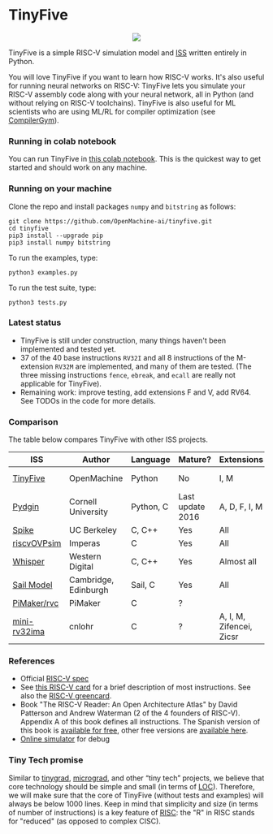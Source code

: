 # TinyFive

<p align="center">
  <img src="https://github.com/OpenMachine-ai/tinyfive/blob/main/logo.jpg">
</p>

TinyFive is a simple RISC-V simulation model and
[ISS](https://en.wikipedia.org/wiki/Instruction_set_simulator) written entirely in Python.

You will love TinyFive if you want to learn how RISC-V works.
It's also useful for running neural networks on RISC-V: TinyFive lets you
simulate your RISC-V assembly code along with your neural network, all
in Python (and without relying on RISC-V toolchains). TinyFive is also useful
for ML scientists who are using ML/RL for compiler optimization (see
[CompilerGym](https://github.com/facebookresearch/CompilerGym/blob/development/README.md)).

### Running in colab notebook
You can run TinyFive in
[this colab notebook](https://colab.research.google.com/drive/1KXDPwSJmaOGefh5vAjrediwuiRf3wWa2?usp=sharing).
This is the quickest way to get started and should work on any machine.

### Running on your machine
Clone the repo and install packages `numpy` and `bitstring` as follows:
```
git clone https://github.com/OpenMachine-ai/tinyfive.git
cd tinyfive
pip3 install --upgrade pip
pip3 install numpy bitstring
```

To run the examples, type:
```
python3 examples.py
```

To run the test suite, type:
```
python3 tests.py
```

### Latest status
- TinyFive is still under construction, many things haven't been implemented and tested yet.
- 37 of the 40 base instructions `RV32I` and all 8 instructions of the M-extension `RV32M`
  are implemented, and many of them are tested. (The three missing instructions `fence`,
  `ebreak`, and `ecall` are really not applicable for TinyFive).
- Remaining work: improve testing, add extensions F and V, add RV64. See TODOs in
  the code for more details.

### Comparison
The table below compares TinyFive with other ISS projects.

| ISS | Author | Language | Mature? | Extensions | LOC |
| --- | ------ | -------- | ------- | ---------- | --- |
| [TinyFive](https://github.com/OpenMachine-ai/tinyfive)             | OpenMachine          | Python    | No               | I, M          | < 1k |
| [Pydgin](https://github.com/cornell-brg/pydgin)                    | Cornell University   | Python, C | Last update 2016 | A, D, F, I, M | |
| [Spike](https://github.com/riscv-software-src/riscv-isa-sim)       | UC Berkeley          | C, C++    | Yes              | All           | |
| [riscvOVPsim](https://github.com/riscv-ovpsim/imperas-riscv-tests) | Imperas              | C         | Yes              | All           | |
| [Whisper](https://github.com/chipsalliance/SweRV-ISS)              | Western Digital      | C, C++    | Yes | Almost all                 | |
| [Sail Model](https://github.com/riscv/sail-riscv)                  | Cambridge, Edinburgh | Sail, C   | Yes | All                        | |
| [PiMaker/rvc](https://github.com/PiMaker/rvc)                      | PiMaker              | C         |  ?  |                            | |
| [mini-rv32ima](https://github.com/cnlohr/mini-rv32ima)             | cnlohr               | C         |  ?  | A, I, M, Zifencei, Zicsr   | < 1k | 

### References
- Official [RISC-V spec](https://github.com/riscv/riscv-isa-manual/releases/download/Ratified-IMAFDQC/riscv-spec-20191213.pdf)
- See [this RISC-V card](https://inst.eecs.berkeley.edu/~cs61c/fa18/img/riscvcard.pdf)
 for a brief description of most instructions. See also the 
 [RISC-V greencard](http://riscvbook.com/greencard-20181213.pdf).
- Book "The RISC-V Reader: An Open Architecture Atlas" by David Patterson and Andrew Waterman
(2 of the 4 founders of RISC-V). Appendix A of this book defines all instructions.
The Spanish version of this book is
[available for free](http://riscvbook.com/spanish/guia-practica-de-risc-v-1.0.5.pdf),
other free versions are [available here](http://riscvbook.com).
- [Online simulator](https://ascslab.org/research/briscv/simulator/simulator.html) for debug

### Tiny Tech promise
Similar to [tinygrad](https://github.com/geohot/tinygrad),
[micrograd](https://github.com/karpathy/micrograd), and other “tiny tech” projects,
we believe that core technology should be simple and small (in terms of
[LOC](https://en.wikipedia.org/wiki/Source_lines_of_code)). Therefore, we will make sure
that the core of TinyFive (without tests and examples) will always be below 1000 lines.
Keep in mind that simplicity and size (in terms of number of instructions) is a key feature
of [RISC](https://en.wikipedia.org/wiki/Reduced_instruction_set_computer): the "R" in RISC
stands for "reduced" (as opposed to complex CISC).
